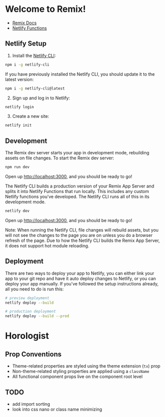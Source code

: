 # Welcome to Remix!

-   [Remix Docs](https://remix.run/docs)
-   [Netlify Functions](https://www.netlify.com/products/functions/)

## Netlify Setup

1. Install the [Netlify CLI](https://www.netlify.com/products/dev/):

```sh
npm i -g netlify-cli
```

If you have previously installed the Netlify CLI, you should update it to the latest version:

```sh
npm i -g netlify-cli@latest
```

2. Sign up and log in to Netlify:

```sh
netlify login
```

3. Create a new site:

```sh
netlify init
```

## Development

The Remix dev server starts your app in development mode, rebuilding assets on file changes. To
start the Remix dev server:

```sh
npm run dev
```

Open up [http://localhost:3000](http://localhost:3000), and you should be ready to go!

The Netlify CLI builds a production version of your Remix App Server and splits it into Netlify
Functions that run locally. This includes any custom Netlify functions you've developed. The Netlify
CLI runs all of this in its development mode.

```sh
netlify dev
```

Open up [http://localhost:3000](http://localhost:3000), and you should be ready to go!

Note: When running the Netlify CLI, file changes will rebuild assets, but you will not see the
changes to the page you are on unless you do a browser refresh of the page. Due to how the Netlify
CLI builds the Remix App Server, it does not support hot module reloading.

## Deployment

There are two ways to deploy your app to Netlify, you can either link your app to your git repo and
have it auto deploy changes to Netlify, or you can deploy your app manually. If you've followed the
setup instructions already, all you need to do is run this:

```sh
# preview deployment
netlify deploy --build

# production deployment
netlify deploy --build --prod
```

# Horologist

## Prop Conventions

-   Theme-related properties are styled using the theme extension (`tx`) prop
-   Non-theme-related styling properties are applied using a `className`
-   All functional component props live on the component root level

## TODO

-   add import sorting
-   look into css nano or class name minimizing
